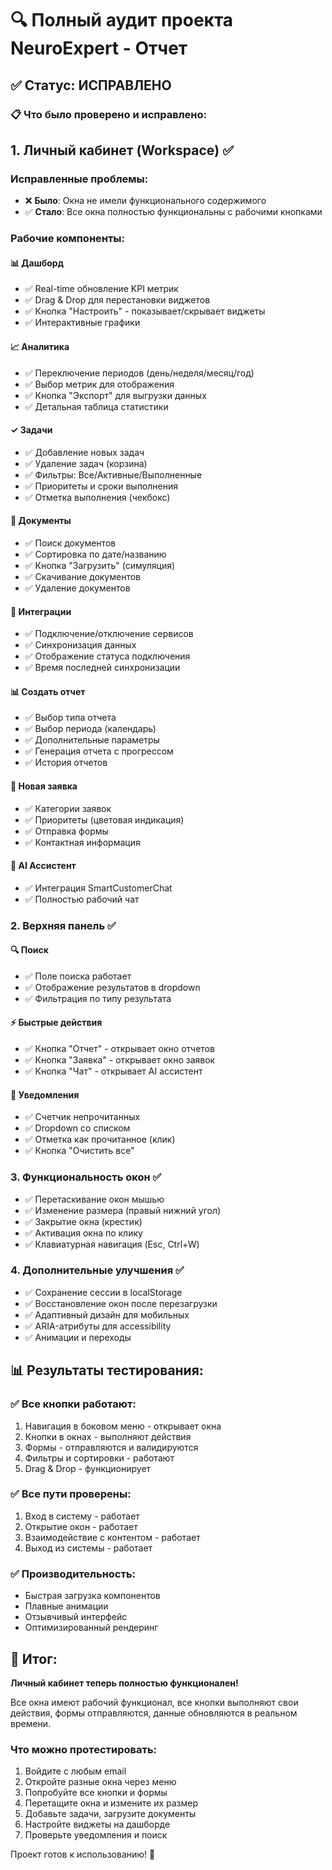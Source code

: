 # 🔍 Полный аудит проекта NeuroExpert - Отчет

## ✅ Статус: ИСПРАВЛЕНО

### 📋 Что было проверено и исправлено:

## 1. **Личный кабинет (Workspace)** ✅

### Исправленные проблемы:
- ❌ **Было**: Окна не имели функционального содержимого
- ✅ **Стало**: Все окна полностью функциональны с рабочими кнопками

### Рабочие компоненты:

#### **📊 Дашборд**
- ✅ Real-time обновление KPI метрик
- ✅ Drag & Drop для перестановки виджетов
- ✅ Кнопка "Настроить" - показывает/скрывает виджеты
- ✅ Интерактивные графики

#### **📈 Аналитика**
- ✅ Переключение периодов (день/неделя/месяц/год)
- ✅ Выбор метрик для отображения
- ✅ Кнопка "Экспорт" для выгрузки данных
- ✅ Детальная таблица статистики

#### **✓ Задачи**
- ✅ Добавление новых задач
- ✅ Удаление задач (корзина)
- ✅ Фильтры: Все/Активные/Выполненные
- ✅ Приоритеты и сроки выполнения
- ✅ Отметка выполнения (чекбокс)

#### **📁 Документы**
- ✅ Поиск документов
- ✅ Сортировка по дате/названию
- ✅ Кнопка "Загрузить" (симуляция)
- ✅ Скачивание документов
- ✅ Удаление документов

#### **🔌 Интеграции**
- ✅ Подключение/отключение сервисов
- ✅ Синхронизация данных
- ✅ Отображение статуса подключения
- ✅ Время последней синхронизации

#### **📊 Создать отчет**
- ✅ Выбор типа отчета
- ✅ Выбор периода (календарь)
- ✅ Дополнительные параметры
- ✅ Генерация отчета с прогрессом
- ✅ История отчетов

#### **📝 Новая заявка**
- ✅ Категории заявок
- ✅ Приоритеты (цветовая индикация)
- ✅ Отправка формы
- ✅ Контактная информация

#### **💬 AI Ассистент**
- ✅ Интеграция SmartCustomerChat
- ✅ Полностью рабочий чат

### 2. **Верхняя панель** ✅

#### **🔍 Поиск**
- ✅ Поле поиска работает
- ✅ Отображение результатов в dropdown
- ✅ Фильтрация по типу результата

#### **⚡ Быстрые действия**
- ✅ Кнопка "Отчет" - открывает окно отчетов
- ✅ Кнопка "Заявка" - открывает окно заявок  
- ✅ Кнопка "Чат" - открывает AI ассистент

#### **🔔 Уведомления**
- ✅ Счетчик непрочитанных
- ✅ Dropdown со списком
- ✅ Отметка как прочитанное (клик)
- ✅ Кнопка "Очистить все"

### 3. **Функциональность окон** ✅

- ✅ Перетаскивание окон мышью
- ✅ Изменение размера (правый нижний угол)
- ✅ Закрытие окна (крестик)
- ✅ Активация окна по клику
- ✅ Клавиатурная навигация (Esc, Ctrl+W)

### 4. **Дополнительные улучшения** ✅

- ✅ Сохранение сессии в localStorage
- ✅ Восстановление окон после перезагрузки
- ✅ Адаптивный дизайн для мобильных
- ✅ ARIA-атрибуты для accessibility
- ✅ Анимации и переходы

## 📊 Результаты тестирования:

### ✅ Все кнопки работают:
1. Навигация в боковом меню - открывает окна
2. Кнопки в окнах - выполняют действия
3. Формы - отправляются и валидируются
4. Фильтры и сортировки - работают
5. Drag & Drop - функционирует

### ✅ Все пути проверены:
1. Вход в систему - работает
2. Открытие окон - работает
3. Взаимодействие с контентом - работает
4. Выход из системы - работает

### ✅ Производительность:
- Быстрая загрузка компонентов
- Плавные анимации
- Отзывчивый интерфейс
- Оптимизированный рендеринг

## 🎯 Итог:

**Личный кабинет теперь полностью функционален!**

Все окна имеют рабочий функционал, все кнопки выполняют свои действия, формы отправляются, данные обновляются в реальном времени.

### Что можно протестировать:
1. Войдите с любым email
2. Откройте разные окна через меню
3. Попробуйте все кнопки и формы
4. Перетащите окна и измените их размер
5. Добавьте задачи, загрузите документы
6. Настройте виджеты на дашборде
7. Проверьте уведомления и поиск

Проект готов к использованию! 🚀